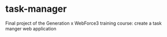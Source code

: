 # task-manager
Final project of the Generation x WebForce3 training course: create a task manger web application
